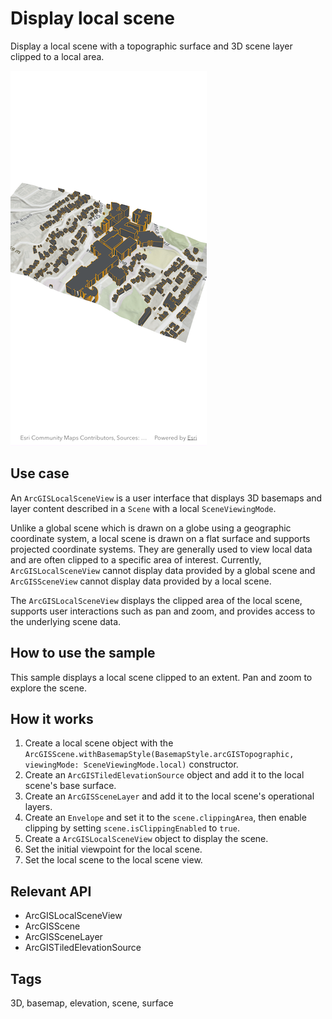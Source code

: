 # Display local scene

Display a local scene with a topographic surface and 3D scene layer clipped to a local area.

![Image of display local scene](display_local_scene.png)

## Use case

An `ArcGISLocalSceneView` is a user interface that displays 3D basemaps and layer content described in a `Scene` with a local `SceneViewingMode`. 

Unlike a global scene which is drawn on a globe using a geographic coordinate system, a local scene is drawn on a flat surface and supports projected coordinate systems. They are generally used to view local data and are often clipped to a specific area of interest. Currently, `ArcGISLocalSceneView` cannot display data provided by a global scene and `ArcGISSceneView` cannot display data provided by a local scene.

The `ArcGISLocalSceneView` displays the clipped area of the local scene, supports user interactions such as pan and zoom, and provides access to the underlying scene data.


## How to use the sample

This sample displays a local scene clipped to an extent. Pan and zoom to explore the scene.

## How it works

1. Create a local scene object with the `ArcGISScene.withBasemapStyle(BasemapStyle.arcGISTopographic, viewingMode: SceneViewingMode.local)` constructor.
2. Create an `ArcGISTiledElevationSource` object and add it to the local scene's base surface.
3. Create an `ArcGISSceneLayer` and add it to the local scene's operational layers.
4. Create an `Envelope` and set it to the `scene.clippingArea`, then enable clipping by setting `scene.isClippingEnabled` to `true`.
5. Create a `ArcGISLocalSceneView` object to display the scene.
6. Set the initial viewpoint for the local scene.
7. Set the local scene to the local scene view.

## Relevant API

* ArcGISLocalSceneView
* ArcGISScene
* ArcGISSceneLayer
* ArcGISTiledElevationSource

## Tags

3D, basemap, elevation, scene, surface
